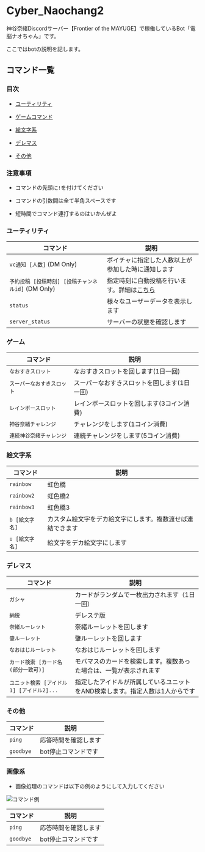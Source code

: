 # Cyber_Naochang2

神谷奈緒Discordサーバー【Frontier of the MAYUGE】で稼働しているBot「電脳ナオちゃん」です。

ここではbotの説明を記します。

## コマンド一覧
### 目次
* [ユーティリティ](#ユーティリティ)

* [ゲームコマンド](#ゲームコマンド)

* [絵文字系](#絵文字系)

* [デレマス](#デレマス)

* [その他](#その他)

### 注意事項
* コマンドの先頭に`!`を付けてください

* コマンドの引数間は全て半角スペースです

* 短時間でコマンド連打するのはいかんぜよ
### ユーティリティ
| コマンド | 説明 |
| ------------- | ------------- |
| `vc通知 [人数]` (DM Only) | ボイチャに指定した人数以上が参加した時に通知します |
| `予約投稿 [投稿時刻] [投稿チャンネルid]` (DM Only) | 指定時刻に自動投稿を行います。詳細は[こちら](#予約投稿) |
| `status` | 様々なユーザーデータを表示します |
| `server_status` | サーバーの状態を確認します |


### ゲーム
| コマンド | 説明 |
| ------------- | ------------- |
| `なおすきスロット` | なおすきスロットを回します(1日一回) |
| `スーパーなおすきスロット` | スーパーなおすきスロットを回します(1日一回) |
| `レインボースロット` | レインボースロットを回します(3コイン消費) |
| `神谷奈緒チャレンジ` | チャレンジをします(1コイン消費) |
| `連続神谷奈緒チャレンジ` | 連続チャレンジをします(5コイン消費) |

### 絵文字系
| コマンド | 説明 |
| ------------- | ------------- |
| `rainbow` | 虹色橋 |
| `rainbow2` | 虹色橋2 |
| `rainbow3` | 虹色橋3 |
| `b [絵文字名]` | カスタム絵文字をデカ絵文字にします。複数渡せば連結できます|
| `u [絵文字名]` | 絵文字をデカ絵文字にします |

### デレマス
| コマンド | 説明 |
| ------------- | ------------- |
| `ガシャ` | カードがランダムで一枚出力されます（1日一回） |
| `納税` | デレステ版 |
| `奈緒ルーレット` | 奈緒ルーレットを回します |
| `肇ルーレット` | 肇ルーレットを回します |
| `なおはじルーレット` | なおはじルーレットを回します |
| `カード検索 [カード名(部分一致可)]` | モバマスのカードを検索します。複数あった場合は、一覧が表示されます |
| `ユニット検索 [アイドル1] [アイドル2]...` | 指定したアイドルが所属しているユニットをAND検索します。指定人数は1人からです |

### その他
| コマンド | 説明 |
| ------------- | ------------- |
| `ping` | 応答時間を確認します |
| `goodbye` | bot停止コマンドです |

### 画像系
* 画像処理のコマンドは以下の例のようにして入力してください

![コマンド例](https://github.com/allbear/Cyber_Naochang2/blob/read_images/images/screen_shot1.gif)

| コマンド | 説明 |
| ------------- | ------------- |
| `ping` | 応答時間を確認します |
| `goodbye` | bot停止コマンドです |
